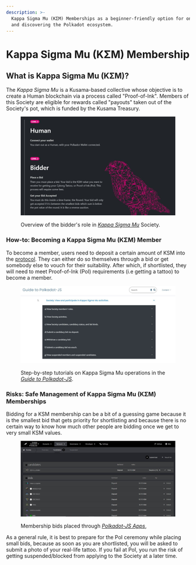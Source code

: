 ```yaml
---
description: >-
  Kappa Sigma Mu (KΣM) Memberships as a beginner-friendly option for onboarding
  and discovering the Polkadot ecosystem.
---
```


# Kappa Sigma Mu (KΣM) Membership

## What is Kappa Sigma Mu (KΣM)?

The _Kappa Sigma Mu_ is a Kusama-based collective whose objective is to create a Human blockchain via a process called "Proof-of-Ink". Members of this Society are eligible for rewards called "payouts" taken out of the Society's pot, which is funded by the Kusama Treasury.

<figure><img src="../../../.gitbook/assets/O_BKappaSigmaMu.JPG" alt="Overview of the bidding process in Kappa Sigma Mu (KΣM) Society."><figcaption><p>Overview of the bidder's role in <a href="https://ksmsociety.io/"><em>Kappa Sigma Mu</em></a> Society.</p></figcaption></figure>



### How-to: Becoming a Kappa Sigma Mu (KΣM) Member

To become a member, users need to deposit a certain amount of KSM into the [protocol](../../5.regulations/networks/infrastructure.md). They can either do so themselves through a bid or get somebody else to vouch for their suitability. After which, if shortlisted, they will need to meet Proof-of-Ink (PoI) requirements (i.e getting a tattoo) to become a member.&#x20;

<figure><img src="../../../.gitbook/assets/O_BGuideKappaSM.JPG" alt="A step-by-step guide on how to participate in the Kappa Sigma Mu (KΣM) society."><figcaption><p>Step-by-step tutorials on Kappa Sigma Mu operations in the <a href="https://anaelleltd.github.io/polkadotjs-guide/2.network.html#society"><em>Guide to Polkadot-JS</em></a>.</p></figcaption></figure>



### Risks: Safe Management of Kappa Sigma Mu (KΣM) Memberships

Bidding for a KSM membership can be a bit of a guessing game because it is the smallest bid that gets priority for shortlisting and because there is no certain way to know how much other people are bidding once we get to very small KSM values.&#x20;

<figure><img src="../../../.gitbook/assets/O_BKSMBids.JPG" alt="A view of Kappa Sigma Mu (KΣM) membership bids placed through Polkadot-JS App."><figcaption><p>Membership bids placed through <a href="https://polkadot.js.org/apps/?rpc=wss%3A%2F%2Fkusama.public.curie.radiumblock.xyz%2Fws#/society/candidates"><em>Polkadot-JS Apps</em></a>,</p></figcaption></figure>

As a general rule, it is best to prepare for the PoI ceremony while placing small bids, because as soon as you are shortlisted, you will be asked to submit a photo of your real-life tattoo. If you fail at PoI, you run the risk of getting suspended/blocked from applying to the Society at a later time.&#x20;

